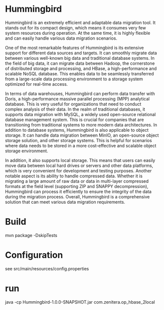 # Hummingbird
Hummingbird is an extremely efficient and adaptable data migration tool. It stands out for its compact design, which means it consumes very few system resources during operation. At the same time, it is highly flexible and can easily handle various data migration scenarios.

One of the most remarkable features of Hummingbird is its extensive support for different data sources and targets. It can smoothly migrate data between various well-known big data and traditional database systems. In the field of big data, it can migrate data between Hadoop, the cornerstone of distributed storage and processing, and HBase, a high-performance and scalable NoSQL database. This enables data to be seamlessly transferred from a large-scale data processing environment to a storage system optimized for real-time access.

In terms of data warehouses, Hummingbird can perform data transfer with Doris, a high-performance massive parallel processing (MPP) analytical database. This is very useful for organizations that need to conduct complex analysis of their data. In the realm of traditional databases, it supports data migration with MySQL, a widely used open-source relational database management system. This is crucial for companies that are transitioning from traditional systems to more modern data architectures. In addition to database systems, Hummingbird is also applicable to object storage. It can handle data migration between MinIO, an open-source object storage solution, and other storage systems. This is helpful for scenarios where data needs to be stored in a more cost-effective and scalable object storage environment.

In addition, it also supports local storage. This means that users can easily move data between local hard drives or servers and other data platforms, which is very convenient for development and testing purposes. Another notable aspect is its ability to handle compressed data. Whether it is migrating a large amount of raw data or data in multi-layer compressed formats at the field level (supporting ZIP and SNAPPY decompression), Hummingbird can process it efficiently to ensure the integrity of the data during the migration process. Overall, Hummingbird is a comprehensive solution that can meet various data migration requirements.

# Build
mvn package -DskipTests

# Configuration
see src/main/resources/config.properties

# run
java -cp Hummingbird-1.0.0-SNAPSHOT.jar com.zenitera.op_hbase_2local
